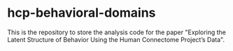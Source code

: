 # hcp-behavioral-domains
This is the repository to store the analysis code for the paper "Exploring the Latent Structure of Behavior Using the Human Connectome Project’s Data".
